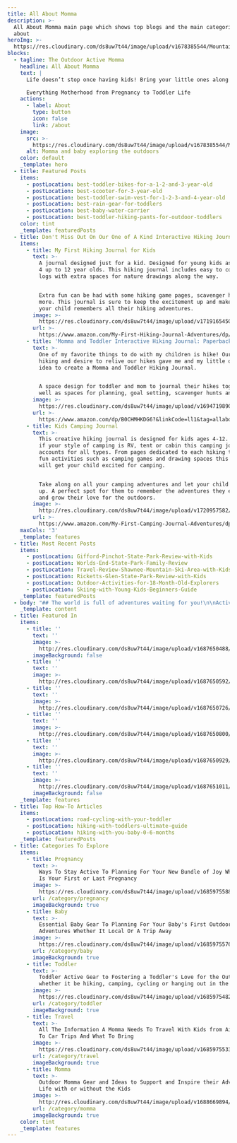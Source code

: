 ```yaml
---
title: All About Momma
description: >-
  All About Momma main page which shows top blogs and the main categories I talk
  about
heroImg: >-
  https://res.cloudinary.com/ds8uw7t44/image/upload/v1678385544/Mountains-Momma-cover-with-Lucas_iy5es6.webp
blocks:
  - tagline: The Outdoor Active Momma
    headline: All About Momma
    text: |
      Life doesn’t stop once having kids! Bring your little ones along!

      Everything Motherhood from Pregnancy to Toddler Life
    actions:
      - label: About
        type: button
        icon: false
        link: /about
    image:
      src: >-
        https://res.cloudinary.com/ds8uw7t44/image/upload/v1678385544/Mountains-Momma-cover-with-Lucas_iy5es6.webp
      alt: Momma and baby exploring the outdoors
    color: default
    _template: hero
  - title: Featured Posts
    items:
      - postLocation: best-toddler-bikes-for-a-1-2-and-3-year-old
      - postLocation: best-scooter-for-3-year-old
      - postLocation: best-toddler-swim-vest-for-1-2-3-and-4-year-old
      - postLocation: best-rain-gear-for-toddlers
      - postLocation: best-baby-water-carrier
      - postLocation: best-toddler-hiking-pants-for-outdoor-toddlers
    color: tint
    _template: featuredPosts
  - title: Don't Miss Out On Our One of A Kind Interactive Hiking Journals
    items:
      - title: My First Hiking Journal for Kids
        text: >-
          A journal designed just for a kid. Designed for young kids as young as
          4 up to 12 year olds. This hiking journal includes easy to complete
          logs with extra spaces for nature drawings along the way. 


          Extra fun can be had with some hiking game pages, scavenger hunts and
          more. This journal is sure to keep the excitement up and make sure
          your child remembers all their hiking adventures.
        image: >-
          https://res.cloudinary.com/ds8uw7t44/image/upload/v1719165450/my_first_hiking_journal_ttu9wv.jpg
        url: >-
          https://www.amazon.com/My-First-Hiking-Journal-Adventures/dp/B0D7MLZXCN?crid=3FHA3O5SPY8RL&dib=eyJ2IjoiMSJ9.WpGE313Te3k04e0JnP2REqL4JJqpYk74O5H-_0DwMEE9kwMGyaqJu3r4jbaoU5tUVYwAEvAuHXAySKGbqWTpK-fVbtBc1Q7jFNlrnbAzXVYmbYpZ42BQLnWJvh6gNg36JzLfInXKRymTDMRCsQqhIPq-nUfv-LCDTTX_0cQeIAZffQz7qGOAm1UQSFHWbhnYLymbPQFVwYKAe8mCgheH2FiBJNeYGgqdgTBoZKxNNkU.i5svg2s51Uc5VKQJJw5kcR1Ivs6P4tAZny3QQHzBwcw&dib_tag=se&keywords=my+first+hiking+journal&qid=1719166909&s=books&sprefix=my+first+hiking+journal%2Cstripbooks%2C71&sr=1-1&linkCode=ll1&tag=allaboutmom06-20&linkId=3d457ff6a52abe333511b2de346dad21&language=en_US&ref_=as_li_ss_tl
      - title: 'Momma and Toddler Interactive Hiking Journal: Paperback Version'
        text: >-
          One of my favorite things to do with my children is hike! Our love for
          hiking and desire to relive our hikes gave me and my little ones the
          idea to create a Momma and Toddler Hiking Journal.


          A space design for toddler and mom to journal their hikes together as
          well as spaces for planning, goal setting, scavenger hunts and more.
        image: >-
          https://res.cloudinary.com/ds8uw7t44/image/upload/v1694719890/momma_and_toddler_hiking_jounral_zsmmyq.jpg
        url: >-
          https://www.amazon.com/dp/B0CHMHKDG6?&linkCode=ll1&tag=allaboutmom06-20&linkId=a894d66ee81d5d7da501d95f95cfbc7c&language=en_US&ref_=as_li_ss_tl
      - title: Kids Camping Journal
        text: >-
          This creative hiking journal is designed for kids ages 4-12. No matter
          if your style of camping is RV, tent or cabin this camping journal
          accounts for all types. From pages dedicated to each hiking trip to
          fun activities such as camping games and drawing spaces this journal
          will get your child excited for camping.


          Take along on all your camping adventures and let your child fill it
          up. A perfect spot for them to remember the adventures they embark on
          and grow their love for the outdoors.
        image: >-
          http://res.cloudinary.com/ds8uw7t44/image/upload/v1720957582/my_first_camping_journal_uicgyj.jpg
        url: >-
          https://www.amazon.com/My-First-Camping-Journal-Adventures/dp/B0D8WLW7P7?crid=190YN0O67CBBB&dib=eyJ2IjoiMSJ9.lIOuk_eRQnrmnnnO63KVEDNo00cuRX5LDwssaSmeV9xB7dkq_cBLLOneYFUL4CneXp-SfbpLER-AzIPEt-_QmCmOU8ZS9Y8HJaNDHbu2BCYPm5p024hc5Djm_oeJHIICqQ9kjFBCl-VQTXfOA_dZwj2S3YLRi-oCcRjRLpIub6_QnPSI-PDyAlutJar-PDzRYcHrCZFDcsBjL_Izyo_fhq9A3hAUkdowpsXRTxDNCZc.paGk7yZYiFrRweOLP-ATKVwKHiY9IJC4vwUEn-JFQNY&dib_tag=se&keywords=my+first+camping+journal&qid=1720957642&sprefix=my+first+camping+journal%2Caps%2C71&sr=8-6&linkCode=ll1&tag=allaboutmom06-20&linkId=d6190da3bed708751c5dcbeed44439c4&language=en_US&ref_=as_li_ss_tl
    maxCols: '3'
    _template: features
  - title: Most Recent Posts
    items:
      - postLocation: Gifford-Pinchot-State-Park-Review-with-Kids
      - postLocation: Worlds-End-State-Park-Family-Review
      - postLocation: Travel-Review-Shawnee-Mountain-Ski-Area-with-Kids-
      - postLocation: Ricketts-Glen-State-Park-Review-with-Kids
      - postLocation: Outdoor-Activities-for-18-Month-Old-Explorers
      - postLocation: Skiing-with-Young-Kids-Beginners-Guide
    _template: featuredPosts
  - body: "## The world is full of adventures waiting for you!\n\nActive lifestyles don’t have to stop once you get pregnant and have kids. Your type of adventures might change a bit, but I am here to help you navigate an active momma lifestyle.\_\n\nI am a momma of two boys and girl, I had 3 kids in 4 years. I am here to inspire you to stay active during the different phases of your mom life, as well as grow the love of the outdoors to your kids.\_\n\nThe best way to keep an outdoor active lifestyle is to incorporate your kids from a young age. Then, as your kids grow you can continue your love of the outdoors together!\n\nSome of my favorite things to do with my kids is to\_Hike\_and\_Cycle\_with my kids. But when stuck at home you can find us all\_outside exploring!\n"
    _template: content
  - title: Featured In
    items:
      - title: ''
        text: ''
        image: >-
          http://res.cloudinary.com/ds8uw7t44/image/upload/v1687650488/forbes_icon_oqubol.png
        imageBackground: false
      - title: ''
        text: ''
        image: >-
          http://res.cloudinary.com/ds8uw7t44/image/upload/v1687650592/care_com_utoqkk.png
      - title: ''
        text: ''
        image: >-
          http://res.cloudinary.com/ds8uw7t44/image/upload/v1687650726/visit_bucks_county_icon_l1xpyk.jpg
      - title: ''
        text: ''
        image: >-
          http://res.cloudinary.com/ds8uw7t44/image/upload/v1687650800/BABY-CAN-TRAVEL-LOGO-1_zm4hgr.webp
      - title: ''
        text: ''
        image: >-
          http://res.cloudinary.com/ds8uw7t44/image/upload/v1687650929/momjunction_icon_eukth9.webp
      - title: ''
        text: ''
        image: >-
          http://res.cloudinary.com/ds8uw7t44/image/upload/v1687651011/lifney-1_lkk5yl.png
        imageBackground: false
    _template: features
  - title: Top How-To Articles
    items:
      - postLocation: road-cycling-with-your-toddler
      - postLocation: hiking-with-toddlers-ultimate-guide
      - postLocation: hiking-with-you-baby-0-6-months
    _template: featuredPosts
  - title: Categories To Explore
    items:
      - title: Pregnancy
        text: >-
          Ways To Stay Active To Planning For Your New Bundle of Joy Whether It
          Is Your First or Last Pregnancy
        image: >-
          https://res.cloudinary.com/ds8uw7t44/image/upload/v1685975588/hiking-while-pregnant-hiking-pants.jpg
        url: /category/pregnancy
        imageBackground: true
      - title: Baby
        text: >-
          Essential Baby Gear To Planning For Your Baby's First Outdoor
          Adventures Whether It Local Or A Trip Away
        image: >-
          https://res.cloudinary.com/ds8uw7t44/image/upload/v1685975576/camping-with-a-baby-have-fun.jpg
        url: /category/baby
        imageBackground: true
      - title: Toddler
        text: >-
          Toddler Active Gear to Fostering a Toddler's Love for the Outdoors
          whether it be hiking, camping, cycling or hanging out in the backyard
        image: >-
          https://res.cloudinary.com/ds8uw7t44/image/upload/v1685975482/columbia-fleece-toddler-jacket.jpg
        url: /category/toddler
        imageBackground: true
      - title: Travel
        text: >-
          All The Information A Momma Needs To Travel With Kids from Airplanes
          To Car Trips And What To Bring
        image: >-
          https://res.cloudinary.com/ds8uw7t44/image/upload/v1685975533/3-year-old-on-airplane.jpg
        url: /category/travel
        imageBackground: true
      - title: Momma
        text: >-
          Outdoor Momma Gear and Ideas to Support and Inspire their Adventurous
          Life with or without the Kids
        image: >-
          http://res.cloudinary.com/ds8uw7t44/image/upload/v1688669894/momma_categorie_card_tcyomn.jpg
        url: /category/momma
        imageBackground: true
    color: tint
    _template: features
---
```


